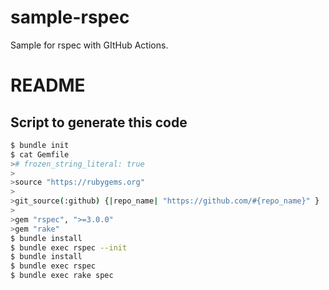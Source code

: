 # sample-rspec

Sample for rspec with GItHub Actions.

# README

## Script to generate this code

```bash
$ bundle init
$ cat Gemfile
># frozen_string_literal: true
>
>source "https://rubygems.org"
>
>git_source(:github) {|repo_name| "https://github.com/#{repo_name}" }
>
>gem "rspec", ">=3.0.0"
>gem "rake"
$ bundle install
$ bundle exec rspec --init
$ bundle install
$ bundle exec rspec
$ bundle exec rake spec
```
